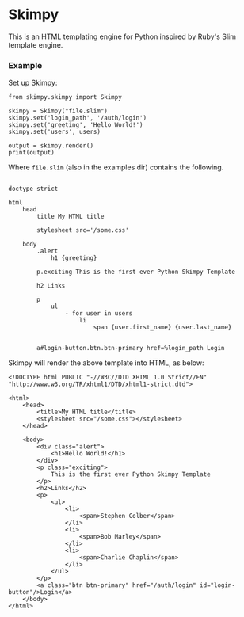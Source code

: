 # Skimpy

This is an HTML templating engine for Python inspired by Ruby's Slim template engine.

### Example

Set up Skimpy:

```
from skimpy.skimpy import Skimpy

skimpy = Skimpy("file.slim")
skimpy.set('login_path', '/auth/login')
skimpy.set('greeting', 'Hello World!')
skimpy.set('users', users)

output = skimpy.render()
print(output)
```

Where `file.slim` (also in the examples dir) contains the following.
```

doctype strict

html
    head
        title My HTML title

        stylesheet src='/some.css'

    body
        .alert
            h1 {greeting}

        p.exciting This is the first ever Python Skimpy Template

        h2 Links

        p
            ul
                - for user in users
                    li
                        span {user.first_name} {user.last_name}


        a#login-button.btn.btn-primary href=%login_path Login
```

Skimpy will render the above template into HTML, as below:

```
<!DOCTYPE html PUBLIC "-//W3C//DTD XHTML 1.0 Strict//EN" "http://www.w3.org/TR/xhtml1/DTD/xhtml1-strict.dtd">

<html>
    <head>
        <title>My HTML title</title>
        <stylesheet src="/some.css"></stylesheet>
    </head>

    <body>
        <div class="alert">
            <h1>Hello World!</h1>
        </div>
        <p class="exciting">
            This is the first ever Python Skimpy Template
        </p>
        <h2>Links</h2>
        <p>
            <ul>
                <li>
                    <span>Stephen Colber</span>
                </li>
                <li>
                    <span>Bob Marley</span>
                </li>
                <li>
                    <span>Charlie Chaplin</span>
                </li>
            </ul>
        </p>
        <a class="btn btn-primary" href="/auth/login" id="login-button"/>Login</a>
    </body>
</html>
```